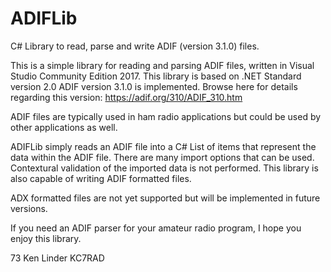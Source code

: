 # ADIFLib
C# Library to read, parse and write ADIF (version 3.1.0) files.   

This is a simple library for reading and parsing ADIF files, written in Visual Studio Community Edition 2017.  This library is based on .NET Standard version 2.0  ADIF version 3.1.0 is implemented.  Browse here for details regarding this version: https://adif.org/310/ADIF_310.htm

ADIF files are typically used in ham radio applications but could be used by other applications as well.  

ADIFLib simply reads an ADIF file into a C# List of items that represent the data within the ADIF file.  There are many import options that can be used.  Contextural validation of the imported data is not performed.  This library is also capable of writing ADIF formatted files.

ADX formatted files are not yet supported but will be implemented in future versions.

If you need an ADIF parser for your amateur radio program, I hope you enjoy this library.  

73
Ken Linder
KC7RAD
